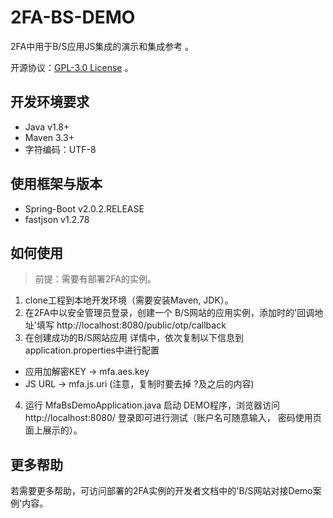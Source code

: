 # 2FA-BS-DEMO
2FA中用于B/S应用JS集成的演示和集成参考 。

开源协议：[GPL-3.0 License](https://github.com/aliyun-idaas/2FA-BS-DEMO/blob/main/LICENSE) 。

## 开发环境要求
- Java  v1.8+
- Maven 3.3+
- 字符编码：UTF-8

## 使用框架与版本
- Spring-Boot  v2.0.2.RELEASE
- fastjson v1.2.78


## 如何使用
> 前提：需要有部署2FA的实例。
1. clone工程到本地开发环境（需要安装Maven, JDK）。
2. 在2FA中以安全管理员登录，创建一个 B/S网站的应用实例，添加时的'回调地址'填写 http://localhost:8080/public/otp/callback
3. 在创建成功的B/S网站应用 详情中，依次复制以下信息到application.properties中进行配置
- 应用加解密KEY    ->  mfa.aes.key
- JS URL                ->  mfa.js.uri  (注意，复制时要去掉 ?及之后的内容)
4. 运行 MfaBsDemoApplication.java 启动 DEMO程序，浏览器访问 http://localhost:8080/ 登录即可进行测试（账户名可随意输入，
密码使用页面上展示的）。     


## 更多帮助
若需要更多帮助，可访问部署的2FA实例的开发者文档中的'B/S网站对接Demo案例'内容。
      